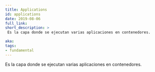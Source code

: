 ```yaml
---
title: Applications
id: applications
date: 2019-08-06
full_link:
short_description: >
 Es la capa donde se ejecutan varias aplicaciones en contenedores.

aka:
tags:
- fundamental
---
```

 Es la capa donde se ejecutan varias aplicaciones en contenedores.	
